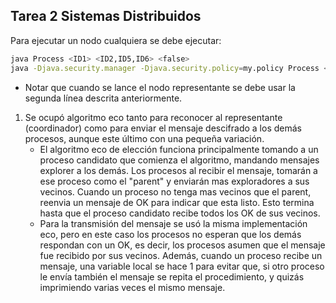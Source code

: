 ## Tarea 2 Sistemas Distribuidos 

Para ejecutar un nodo cualquiera se debe ejecutar:

```bash
java Process <ID1> <ID2,ID5,ID6> <false> 
java -Djava.security.manager -Djava.security.policy=my.policy Process <ID1> <ID2,ID5,ID6> <true> <ruta> <ip> 10.10.2.214
```
 * Notar que cuando se lance el nodo representante se debe usar la segunda línea descrita anteriormente.

 1) Se ocupó algoritmo eco tanto para reconocer al representante (coordinador) como para enviar el mensaje descifrado a los demás procesos, aunque este último con una pequeña variación.
    - El algoritmo eco de elección funciona principalmente tomando a un proceso candidato que comienza el algoritmo, mandando mensajes explorer a los demás. Los procesos al recibir el mensaje, tomarán a ese proceso como el "parent" y enviarán mas exploradores a sus vecinos. Cuando un proceso no tenga mas vecinos que el parent, reenvia un mensaje de OK para indicar que esta listo. Esto termina hasta que el proceso candidato recibe todos los OK de sus vecinos.
    - Para la transmisión del mensaje se usó la misma implementación eco, pero en este caso los procesos no esperan que los demás respondan con un OK, es decir, los procesos asumen que el mensaje fue recibido por sus vecinos. Además, cuando un proceso recibe un mensaje, una variable local se hace 1 para evitar que, si otro proceso le envía también el mensaje se repita el procedimiento, y quizás imprimiendo varias veces el mismo mensaje.
